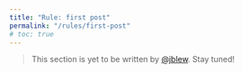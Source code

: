 ```yaml
---
title: "Rule: first post"
permalink: "/rules/first-post"
# toc: true
---
```


> This section is yet to be written  by [@jblew](https://steemit.com/@jblew). Stay tuned!
